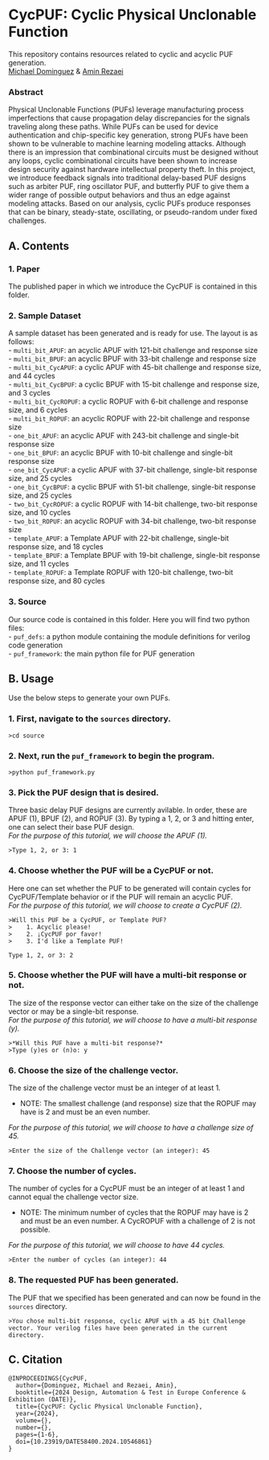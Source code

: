 # CycPUF: Cyclic Physical Unclonable Function
This repository contains resources related to cyclic and acyclic PUF generation.   </br>
[Michael Dominguez](https://github.com/M-A-D-007) & [Amin Rezaei](https://github.com/r3zaei) </br>
### Abstract

Physical Unclonable Functions (PUFs) leverage manufacturing process imperfections that cause propagation delay discrepancies for the signals traveling along these paths. While PUFs can be used for device authentication and chip-specific key generation, strong PUFs have been shown to be vulnerable to machine learning modeling attacks. Although there is an impression that combinational circuits must be designed without any loops, cyclic combinational circuits have been shown to increase design security against hardware intellectual property theft. In this project, we introduce feedback signals into traditional delay-based PUF designs such as arbiter PUF, ring oscillator PUF, and butterfly PUF to give them a wider range of possible output behaviors and thus an edge against modeling attacks. Based on our analysis, cyclic PUFs produce responses that can be binary, steady-state, oscillating, or pseudo-random under fixed challenges.
## A. Contents 
 
### 1. Paper
The published paper in which we introduce the CycPUF is contained in this folder.

### 2. Sample Dataset
A sample dataset has been generated and is ready for use.  The layout is as follows:	<br>
	- `multi_bit_APUF`: an acyclic APUF with 121-bit challenge and response size	<br>
	- `multi_bit_BPUF`: an acyclic BPUF with 33-bit challenge and response size	<br>
	- `multi_bit_CycAPUF`: a cyclic APUF with 45-bit challenge and response size, and 44 cycles	<br>
	- `multi_bit_CycBPUF`: a cyclic BPUF with 15-bit challenge and response size, and 3 cycles	<br>
	- `multi_bit_CycROPUF`: a cyclic ROPUF with 6-bit challenge and response size, and 6 cycles	<br>
	- `multi_bit_ROPUF`: an acyclic ROPUF with 22-bit challenge and response size	<br>
	- `one_bit_APUF`: an acyclic APUF with 243-bit challenge and single-bit response size	<br>
	- `one_bit_BPUF`: an acyclic BPUF with 10-bit challenge and single-bit response size	<br>
	- `one_bit_CycAPUF`: a cyclic APUF with 37-bit challenge, single-bit response size, and 25 cycles	<br>
	- `one_bit_CycBPUF`: a cyclic BPUF with 51-bit challenge, single-bit response size, and 25 cycles	<br>
	- `two_bit_CycROPUF`: a cyclic ROPUF with 14-bit challenge, two-bit response size, and 10 cycles	<br>
	- `two_bit_ROPUF`: an acyclic ROPUF with 34-bit challenge, two-bit response size	<br>
 	- `template_APUF`: a Template APUF with 22-bit challenge, single-bit response size, and 18 cycles	<br>
	- `template_BPUF`: a Template BPUF with 19-bit challenge, single-bit response size, and 11 cycles	<br>
	- `template_ROPUF`: a Template ROPUF with 120-bit challenge, two-bit response size, and 80 cycles	<br>

### 3. Source
Our source code is contained in this folder.  Here you will find two python files:	<br>
	- `puf_defs`: a python module containing the module definitions for verilog code generation	<br>
	- `puf_framework`: the main python file for PUF generation	<br>

## B. Usage
Use the below steps to generate your own PUFs.

### 1. First, navigate to the `sources` directory.
```
>cd source
```

### 2. Next, run the `puf_framework` to begin the program.
```
>python puf_framework.py
```

### 3. Pick the PUF design that is desired.
Three basic delay PUF designs are currently avilable.  In order, these are APUF (1), BPUF (2), and ROPUF (3). By typing a 1, 2, or 3 and hitting enter, one can select their base PUF design.	<br>
*For the purpose of this tutorial, we will choose the APUF (1).*
```
>Type 1, 2, or 3: 1
```
### 4. Choose whether the PUF will be a CycPUF or not.
Here one can set whether the PUF to be generated will contain cycles for CycPUF/Template behavior or if the PUF will remain an acyclic PUF.	<br>
*For the purpose of this tutorial, we will choose to create a CycPUF (2).*
```
>Will this PUF be a CycPUF, or Template PUF?
>    1. Acyclic please!
>    2. ¡CycPUF por favor!
>    3. I'd like a Template PUF!

Type 1, 2, or 3: 2
```
### 5. Choose whether the PUF will have a multi-bit response or not.
The size of the response vector can either take on the size of the challenge vector or may be a single-bit response.	<br>
*For the purpose of this tutorial, we will choose to have a multi-bit response (y).*
```
>*Will this PUF have a multi-bit response?*
>Type (y)es or (n)o: y
```
### 6. Choose the size of the challenge vector.
The size of the challenge vector must be an integer of at least 1.	<br>
- NOTE: The smallest challenge (and response) size that the ROPUF may have is 2 and must be an even number.	<br>

*For the purpose of this tutorial, we will choose to have a challenge size of 45.*
```
>Enter the size of the Challenge vector (an integer): 45
```
### 7. Choose the number of cycles.
The number of cycles for a CycPUF must be an integer of at least 1 and cannot equal the challenge vector size.	<br>
- NOTE: The minimum number of cycles that the ROPUF may have is 2 and must be an even number.  A CycROPUF with a challenge of 2 is not possible.	<br>

*For the purpose of this tutorial, we will choose to have 44 cycles.*
```
>Enter the number of cycles (an integer): 44
```
### 8. The requested PUF has been generated.
The PUF that we specified has been generated and can now be found in the `sources` directory.
```
>You chose multi-bit response, cyclic APUF with a 45 bit Challenge vector. Your verilog files have been generated in the current directory.
```

## C. Citation
```
@INPROCEEDINGS{CycPUF,
  author={Dominguez, Michael and Rezaei, Amin},
  booktitle={2024 Design, Automation & Test in Europe Conference & Exhibition (DATE)}, 
  title={CycPUF: Cyclic Physical Unclonable Function}, 
  year={2024},
  volume={},
  number={},
  pages={1-6},
  doi={10.23919/DATE58400.2024.10546861}
}

